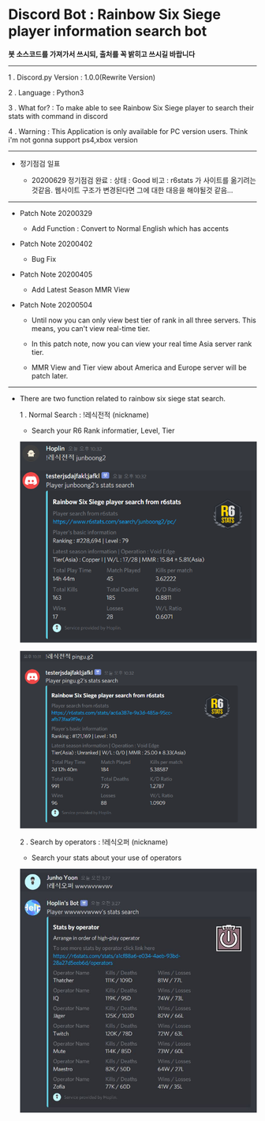 Discord Bot : Rainbow Six Siege player information search bot
===

**봇 소스코드를 가져가서 쓰시되, 출처를 꼭 밝히고 쓰시길 바랍니다**

***
1 . Discord.py Version : 1.0.0(Rewrite Version)

2 . Language : Python3

3 . What for? : To make able to see Rainbow Six Siege player to search their stats with command in discord

4 . Warning  : This Application is only available for PC version users. Think i'm not gonna support ps4,xbox version
***

- 정기점검 일표 

    - 20200629 정기점검 완료 : 상태 : Good 비고 : r6stats 가 사이트를 옮기려는것같음. 웹사이트 구조가 변경된다면 그에 대한 대응을 해야될것 같음...

***

  - Patch Note 20200329
    
    - Add Function : Convert to Normal English which has accents
   
  - Patch Note 20200402
  
    - Bug Fix
  
  - Patch Note 20200405
  
    - Add Latest Season MMR View
  
  - Patch Note 20200504

    - Until now you can only view best tier of rank in all three servers. This means, you can't view real-time tier.

    - In this patch note, now you can view your real time Asia server rank tier. 

    - MMR View and Tier view about America and Europe server will be patch later.
***

  - There are two function related to rainbow six siege stat search.
  
    1 . Normal Search : !레식전적 (nickname)
    
      - Search your R6 Rank informatier, Level, Tier
      
      ![img](1.PNG)

      ![img](2.PNG)
    
    2 . Search by operators : !레식오퍼 (nickname)
    
      - Search your stats about your use of operators
      
       ![img](3.jpg)
      
